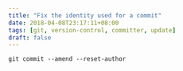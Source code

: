```yaml
---
title: "Fix the identity used for a commit"
date: 2018-04-08T23:17:11+08:00
tags: [git, version-control, committer, update]
draft: false
---
```


```
git commit --amend --reset-author
```
